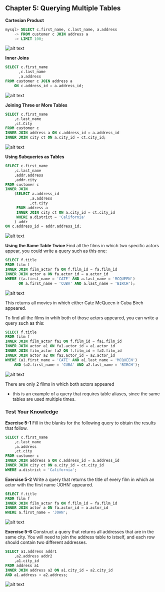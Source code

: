 ## Chapter 5: Querying Multiple Tables

**Cartesian Product**
```SQL 
mysql> SELECT c.first_name, c.last_name, a.address
    -> FROM customer c JOIN address a
    -> LIMIT 100;
```

![alt text](image.png)


**Inner Joins**
```SQL
SELECT c.first_name 
	  ,c.last_name 
	  ,a.address
FROM customer c JOIN address a
	ON c.address_id = a.address_id;
```


![alt text](image-1.png)


**Joining Three or More Tables**
```SQL
SELECT c.first_name
	,c.last_name
	,ct.City
FROM customer c 
INNER JOIN address a ON c.address_id = a.address_id
INNER JOIN city ct ON a.city_id = ct.city_id;
```

![alt text](image-2.png)


**Using Subqueries as Tables**
```SQL
SELECT c.first_name
	,c.last_name
	,addr.address
	,addr.city
FROM customer c 
INNER JOIN
	(SELECT a.address_id
	 	   ,a.address
	 	   ,ct.city
	 FROM address a 
	 INNER JOIN city ct ON a.city_id = ct.city_id
	 WHERE a.district = 'California'
	) addr
ON c.address_id = addr.address_id;
```

![alt text](image-3.png)

**Using the Same Table Twice**
Find all the films in which two specific actors appear, you could write a query such as this one:

```SQL
SELECT f.title 
FROM film f 
INNER JOIN film_actor fa ON f.film_id = fa.film_id
INNER JOIN actor a ON fa.actor_id = a.actor_id
WHERE ((a.first_name = 'CATE' AND a.last_name = 'MCQUEEN')
	  OR a.first_name = 'CUBA' AND a.last_name = 'BIRCH');
```

![alt text](image-6.png)

This returns all movies in which either Cate McQueen ir Cuba Birch appeared. 


To find all the films in whih both of those actors appeared, you can write a query such as this:
```SQL
SELECT f.title 
FROM film f
INNER JOIN film_actor fa1 ON f.film_id = fa1.film_id
INNER JOIN actor a1 ON fa1.actor_id = a1.actor_id
INNER JOIN film_actor fa2 ON f.film_id = fa2.film_id
INNER JOIN actor a2 ON fa2.actor_id = a2.actor_id
WHERE (a1.first_name = 'CATE' AND a1.last_name = 'MCQUEEN')
	AND (a2.first_name = 'CUBA' AND a2.last_name = 'BIRCH');
```

![alt text](image-5.png)

There are only 2 films in which both actors appeared 
- this is an example of a query that requires table aliases, since the same tables are used multiple times. 


### Test Your Knowledge

**Exercise 5-1**
Fill in the blanks for the following query to obtain the results that follow.

```SQL
SELECT c.first_name
	,c.last_name
	,a.address
	,ct.city
FROM customer c 
INNER JOIN address a ON c.address_id = a.address_id
INNER JOIN city ct ON a.city_id = ct.city_id
WHERE a.district = 'California';
```

**Exercise 5-2**
Write a query that returns the title of every film in which an actor with the first name 'JOHN' appeared. 

```SQL
SELECT f.title
FROM film f
INNER JOIN film_actor fa ON f.film_id = fa.film_id
INNER JOIN actor a ON fa.actor_id = a.actor_id
WHERE a.first_name = 'JOHN';
```


![alt text](image-7.png)

**Exercise 5-6**
Construct a query that returns all addresses that are in the same city. You will need to join the address table to istself, and each row should contain two different addresses. 

```SQL
SELECT a1.address addr1
	,a2.address addr2
	,a1.city_id
FROM address a1
INNER JOIN address a2 ON a1.city_id = a2.city_id
AND a1.address < a2.address;
```

![alt text](image-8.png)